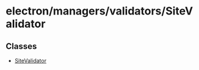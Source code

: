 # electron/managers/validators/SiteValidator

## Classes

- [SiteValidator](classes/SiteValidator.md)
